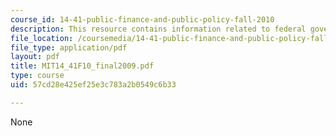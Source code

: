 ```yaml
---
course_id: 14-41-public-finance-and-public-policy-fall-2010
description: This resource contains information related to federal government.
file_location: /coursemedia/14-41-public-finance-and-public-policy-fall-2010/57cd28e425ef25e3c783a2b0549c6b33_MIT14_41F10_final2009.pdf
file_type: application/pdf
layout: pdf
title: MIT14_41F10_final2009.pdf
type: course
uid: 57cd28e425ef25e3c783a2b0549c6b33

---
```

None